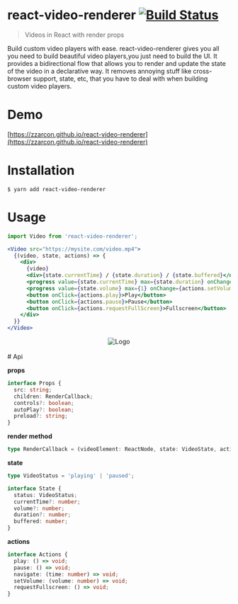 # react-video-renderer [![Build Status](https://travis-ci.org/zzarcon/react-video-renderer.svg?branch=master)](https://travis-ci.org/zzarcon/react-video-renderer)
> Videos in React with render props

Build custom video players with ease. react-video-renderer gives you all you need to build beautiful video players,you just need to build the UI.
It provides a bidirectional flow that allows you to render and update the state of the video in a declarative way. It removes annoying stuff like cross-browser support, state, etc, that you have to deal with when building custom video players.

# Demo

[https://zzarcon.github.io/react-video-renderer](https://zzarcon.github.io/react-video-renderer)

# Installation

```
$ yarn add react-video-renderer
```

# Usage
```jsx
import Video from 'react-video-renderer';

<Video src="https://mysite.com/video.mp4">
  {(video, state, actions) => {
    <div>
      {video}
      <div>{state.currentTime} / {state.duration} / {state.buffered}</div>
      <progress value={state.currentTime} max={state.duration} onChange={actions.navigate} />
      <progress value={state.volume} max={1} onChange={actions.setVolume} />
      <button onClick={actions.play}>Play</button>
      <button onClick={actions.pause}>Pause</button>
      <button onClick={actions.requestFullScreen}>Fullscreen</button>
    </div>
  }}
</Video>
```

<div align="center">
  <img src="example/video-renderer-flow.png" alt="Logo" >
  <br><br>
</div>
# Api

**props**

```typescript
interface Props {
  src: string;
  children: RenderCallback;
  controls?: boolean;
  autoPlay?: boolean;
  preload?: string;
}
```

**render method**

```typescript
type RenderCallback = (videoElement: ReactNode, state: VideoState, actions: VideoActions) => ReactNode;
```

**state**

```typescript
type VideoStatus = 'playing' | 'paused';

interface State {
  status: VideoStatus;
  currentTime?: number;
  volume?: number;
  duration?: number;
  buffered: number;
}
```

**actions**

```typescript
interface Actions {
  play: () => void;
  pause: () => void;
  navigate: (time: number) => void;
  setVolume: (volume: number) => void;
  requestFullscreen: () => void;
}
```